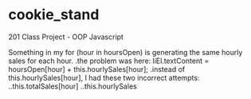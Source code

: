 # cookie_stand
201 Class Project - OOP Javascript

Something in my for (hour in hoursOpen) is generating the same hourly sales for each hour.
.the problem was here:
liEl.textContent = hoursOpen[hour] + this.hourlySales[hour];
.instead of this.hourlySales[hour],
I had these two incorrect attempts:
..this.totalSales[hour]
..this.hourlySales
